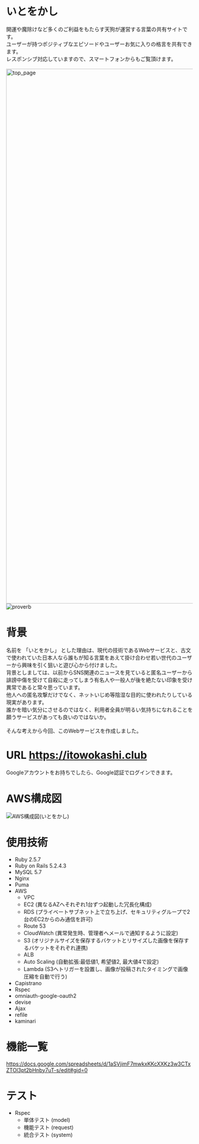# いとをかし
開運や魔除けなど多くのご利益をもたらす天狗が運営する言葉の共有サイトです。<br>
ユーザーが持つポジティブなエピソードやユーザーお気に入りの格言を共有できます。<br>
レスポンシブ対応していますので、スマートフォンからもご覧頂けます。<br><br>
<img width="1439" alt="top_page" src="https://user-images.githubusercontent.com/64714255/94778642-9c140180-0400-11eb-80f5-205af0087425.png">
![proverb](https://user-images.githubusercontent.com/64714255/94784199-c8cc1700-0408-11eb-94be-b33c50260525.png)

# 背景
名前を 「いとをかし」 とした理由は、現代の技術であるWebサービスと、古文で使われていた日本人なら誰もが知る言葉をあえて掛け合わせ若い世代のユーザーから興味を引く狙いと遊び心から付けました。 <br>
背景としましては、以前からSNS関連のニュースを見ていると匿名ユーザーから誹謗中傷を受けて自殺に走ってしまう有名人や一般人が後を絶たない印象を受け異常であると常々思っています。<br>
他人への匿名攻撃だけでなく、ネットいじめ等陰湿な目的に使われたりしている現実があります。<br>
誰かを暗い気分にさせるのではなく、利用者全員が明るい気持ちになれることを願うサービスがあっても良いのではないか。<br>  
そんな考えから今回、このWebサービスを作成しました。  

# URL https://itowokashi.club
 Googleアカウントをお持ちでしたら、Google認証でログインできます。

# AWS構成図
![AWS構成図(いとをかし)](https://user-images.githubusercontent.com/64714255/94783709-08deca00-0408-11eb-95e0-a130fefaf12e.jpg)

# 使用技術
- Ruby 2.5.7
- Ruby on Rails 5.2.4.3
- MySQL 5.7
- Nginx
- Puma
- AWS
  - VPC
  - EC2 (異なるAZへそれぞれ1台ずつ起動した冗長化構成)
  - RDS (プライベートサブネット上で立ち上げ、セキュリティグループで2台のEC2からのみ通信を許可)
  - Route 53
  - CloudWatch (異常発生時、管理者へメールで通知するように設定)
  - S3 (オリジナルサイズを保存するバケットとリサイズした画像を保存するバケットをそれぞれ連携)
  - ALB
  - Auto Scaling (自動拡張:最低値1, 希望値2, 最大値4で設定)
  - Lambda (S3へトリガーを設置し、画像が投稿されたタイミングで画像圧縮を自動で行う)
- Capistrano
- Rspec
- omniauth-google-oauth2
- devise
- Ajax
- refile
- kaminari

# 機能一覧
https://docs.google.com/spreadsheets/d/1aSVjimF7mwkxKKcXXKz3w3CTxZTOl3pt2bHnby7uT-s/edit#gid=0

# テスト
- Rspec
  - 単体テスト (model)
  - 機能テスト (request)
  - 統合テスト (system)
